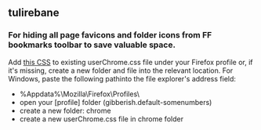 <h2>tulirebane</h2>
<h3>For hiding all page favicons and folder icons from FF bookmarks toolbar to save valuable space.</h3>
Add <a href="ff-hide-favicons-on-bookmarks-toolbar/userChrome.css">this CSS</a> to existing userChrome.css file under your Firefox profile or, if it's missing, create a new folder and file into the relevant location.
For Windows, paste the following pathinto the file explorer's address field:<br>
<ul>
<li>%Appdata%\Mozilla\Firefox\Profiles\</li>
<li>open your [profile] folder (gibberish.default-somenumbers)</li>
<li>create a new folder: chrome</li>
<li>create a new userChrome.css file in chrome folder</li>
</ul>

